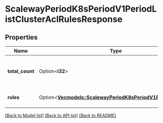 # ScalewayPeriodK8sPeriodV1PeriodListClusterAclRulesResponse

## Properties

Name | Type | Description | Notes
------------ | ------------- | ------------- | -------------
**total_count** | Option<**i32**> | Total number of ACLs that exist for the cluster. | [optional]
**rules** | Option<[**Vec<models::ScalewayPeriodK8sPeriodV1PeriodAclRule>**](scaleway.k8s.v1.ACLRule.md)> | Paginated returned ACLs. | [optional]

[[Back to Model list]](../README.md#documentation-for-models) [[Back to API list]](../README.md#documentation-for-api-endpoints) [[Back to README]](../README.md)



